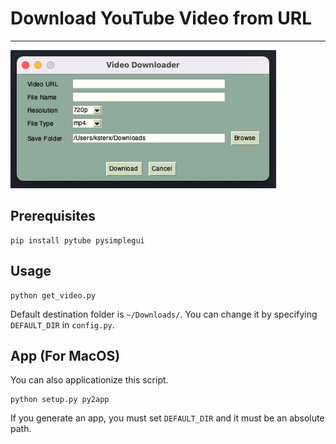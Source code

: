 # Download YouTube Video from URL
---

![app](images/ui.png)

## Prerequisites
```
pip install pytube pysimplegui
```

## Usage
```
python get_video.py
```

Default destination folder is `~/Downloads/`.
You can change it by specifying `DEFAULT_DIR` in `config.py`.


## App (For MacOS)
You can also applicationize this script.
```
python setup.py py2app
```
If you generate an app, you must set `DEFAULT_DIR` and it must be an absolute path.
